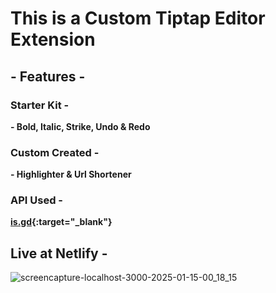 # This is a Custom Tiptap Editor Extension

## - Features -
### Starter Kit - 
**- Bold, Italic, Strike, Undo & Redo**

### Custom Created - 
**- Highlighter & Url Shortener**

### API Used - 
**[is.gd](https://is.gd/index.php){:target="_blank"}**

## Live at Netlify - 


![screencapture-localhost-3000-2025-01-15-00_18_15](https://github.com/user-attachments/assets/b15d9ae1-09cc-4bb7-ac95-4ac518a7c0e9)
